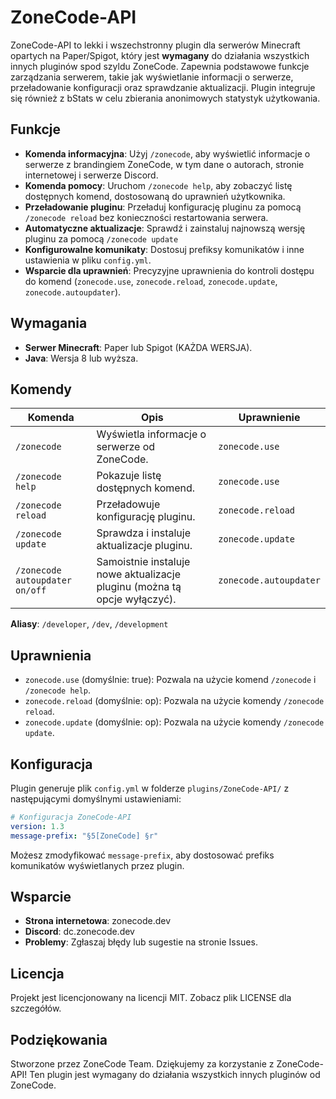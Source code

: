 # ZoneCode-API

ZoneCode-API to lekki i wszechstronny plugin dla serwerów Minecraft opartych na Paper/Spigot, który jest **wymagany** do działania wszystkich innych pluginów spod szyldu ZoneCode. Zapewnia podstawowe funkcje zarządzania serwerem, takie jak wyświetlanie informacji o serwerze, przeładowanie konfiguracji oraz sprawdzanie aktualizacji. Plugin integruje się również z bStats w celu zbierania anonimowych statystyk użytkowania.

## Funkcje

- **Komenda informacyjna**: Użyj `/zonecode`, aby wyświetlić informacje o serwerze z brandingiem ZoneCode, w tym dane o autorach, stronie internetowej i serwerze Discord.
- **Komenda pomocy**: Uruchom `/zonecode help`, aby zobaczyć listę dostępnych komend, dostosowaną do uprawnień użytkownika.
- **Przeładowanie pluginu**: Przeładuj konfigurację pluginu za pomocą `/zonecode reload` bez konieczności restartowania serwera.
- **Automatyczne aktualizacje**: Sprawdź i zainstaluj najnowszą wersję pluginu za pomocą `/zonecode update`
- **Konfigurowalne komunikaty**: Dostosuj prefiksy komunikatów i inne ustawienia w pliku `config.yml`.
- **Wsparcie dla uprawnień**: Precyzyjne uprawnienia do kontroli dostępu do komend (`zonecode.use`, `zonecode.reload`, `zonecode.update`, `zonecode.autoupdater`).

## Wymagania

- **Serwer Minecraft**: Paper lub Spigot (KAŻDA WERSJA).
- **Java**: Wersja 8 lub wyższa.

## Komendy

| Komenda | Opis | Uprawnienie |
| --- | --- | --- |
| `/zonecode` | Wyświetla informacje o serwerze od ZoneCode. | `zonecode.use` |
| `/zonecode help` | Pokazuje listę dostępnych komend. | `zonecode.use` |
| `/zonecode reload` | Przeładowuje konfigurację pluginu. | `zonecode.reload` |
| `/zonecode update` | Sprawdza i instaluje aktualizacje pluginu. | `zonecode.update` |
| `/zonecode autoupdater on/off` | Samoistnie instaluje nowe aktualizacje pluginu (można tą opcje wyłączyć). | `zonecode.autoupdater` |

**Aliasy**: `/developer`, `/dev`, `/development`

## Uprawnienia

- `zonecode.use` (domyślnie: true): Pozwala na użycie komend `/zonecode` i `/zonecode help`.
- `zonecode.reload` (domyślnie: op): Pozwala na użycie komendy `/zonecode reload`.
- `zonecode.update` (domyślnie: op): Pozwala na użycie komendy `/zonecode update`.

## Konfiguracja

Plugin generuje plik `config.yml` w folderze `plugins/ZoneCode-API/` z następującymi domyślnymi ustawieniami:

```yaml
# Konfiguracja ZoneCode-API
version: 1.3
message-prefix: "§5[ZoneCode] §r"
```

Możesz zmodyfikować `message-prefix`, aby dostosować prefiks komunikatów wyświetlanych przez plugin.

## Wsparcie

- **Strona internetowa**: zonecode.dev
- **Discord**: dc.zonecode.dev
- **Problemy**: Zgłaszaj błędy lub sugestie na stronie Issues.

## Licencja

Projekt jest licencjonowany na licencji MIT. Zobacz plik LICENSE dla szczegółów.

## Podziękowania

Stworzone przez ZoneCode Team. Dziękujemy za korzystanie z ZoneCode-API! Ten plugin jest wymagany do działania wszystkich innych pluginów od ZoneCode.

